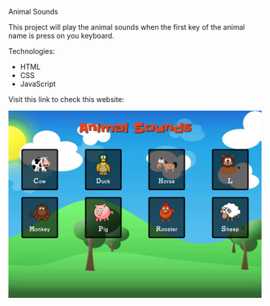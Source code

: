 Animal Sounds

This project will play the animal sounds when the first key of the animal name is press on you keyboard.

Technologies:
  - HTML
  - CSS
  - JavaScript
  
  Visit this link to check this website: 
  
  ![image|250x200](img/cover.png)
